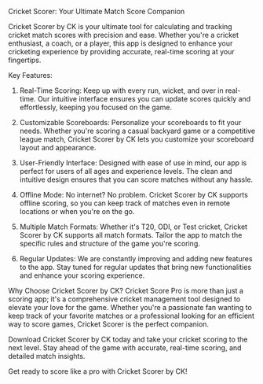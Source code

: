 Cricket Scorer: Your Ultimate Match Score Companion

Cricket Scorer by CK is your ultimate tool for calculating and tracking cricket match scores with precision and ease. Whether you're a cricket enthusiast, a coach, or a player, this app is designed to enhance your cricketing experience by providing accurate, real-time scoring at your fingertips.

Key Features:
1. Real-Time Scoring: Keep up with every run, wicket, and over in real-time. Our intuitive interface ensures you can update scores quickly and effortlessly, keeping you focused on the game.

2. Customizable Scoreboards: Personalize your scoreboards to fit your needs. Whether you're scoring a casual backyard game or a competitive league match, Cricket Scorer by CK lets you customize your scoreboard layout and appearance.

3. User-Friendly Interface: Designed with ease of use in mind, our app is perfect for users of all ages and experience levels. The clean and intuitive design ensures that you can score matches without any hassle.

4. Offline Mode: No internet? No problem. Cricket Scorer by CK supports offline scoring, so you can keep track of matches even in remote locations or when you're on the go.

5. Multiple Match Formats: Whether it's T20, ODI, or Test cricket, Cricket Scorer by CK supports all match formats. Tailor the app to match the specific rules and structure of the game you're scoring.

6. Regular Updates: We are constantly improving and adding new features to the app. Stay tuned for regular updates that bring new functionalities and enhance your scoring experience.

Why Choose Cricket Scorer by CK?
Cricket Score Pro is more than just a scoring app; it's a comprehensive cricket management tool designed to elevate your love for the game. Whether you're a passionate fan wanting to keep track of your favorite matches or a professional looking for an efficient way to score games, Cricket Scorer is the perfect companion.

Download Cricket Scorer by CK today and take your cricket scoring to the next level. Stay ahead of the game with accurate, real-time scoring, and detailed match insights.

Get ready to score like a pro with Cricket Scorer by CK!
